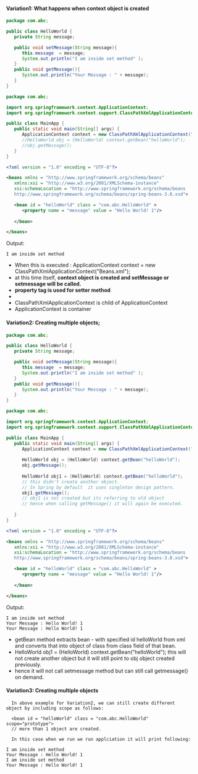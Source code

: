 
#### Variation1: What happens when context object is created

```java
package com.abc;

public class HelloWorld {
   private String message;

   public void setMessage(String message){
      this.message  = message;
      System.out.println("I am inside set method" );
   }
   public void getMessage(){
      System.out.println("Your Message : " + message);
   }
}
```

```java
package com.abc;

import org.springframework.context.ApplicationContext;
import org.springframework.context.support.ClassPathXmlApplicationContext;

public class MainApp {
   public static void main(String[] args) {
      ApplicationContext context = new ClassPathXmlApplicationContext("Beans.xml");
      //HelloWorld obj = (HelloWorld) context.getBean("helloWorld");
      //obj.getMessage();
   }
}
```

```xml
<?xml version = "1.0" encoding = "UTF-8"?>

<beans xmlns = "http://www.springframework.org/schema/beans"
   xmlns:xsi = "http://www.w3.org/2001/XMLSchema-instance"
   xsi:schemaLocation = "http://www.springframework.org/schema/beans
   http://www.springframework.org/schema/beans/spring-beans-3.0.xsd">

   <bean id = "helloWorld" class = "com.abc.HelloWorld" >
      <property name = "message" value = "Hello World! 1"/>
      
   </bean>

</beans>
```

Output:  

```
I am inside set method
```

- When this is executed : ApplicationContext context = new ClassPathXmlApplicationContext("Beans.xml");
- at this time itself, **context object is created and setMessage or setmessage will be called.**
- **property tag is used for setter method**
- <property name = "message" value = "Hello World! 1"/>
-  ClassPathXmlApplicationContext is child of ApplicationContext
-  ApplicationContext is container 


#### Variation2: Creating multiple objects;

```java
package com.abc;

public class HelloWorld {
   private String message;

   public void setMessage(String message){
      this.message  = message;
      System.out.println("I am inside set method" );
   }
   public void getMessage(){
      System.out.println("Your Message : " + message);
   }
}
```

```java
package com.abc;

import org.springframework.context.ApplicationContext;
import org.springframework.context.support.ClassPathXmlApplicationContext;

public class MainApp {
   public static void main(String[] args) {
      ApplicationContext context = new ClassPathXmlApplicationContext("Beans.xml");
      
      HelloWorld obj = (HelloWorld) context.getBean("helloWorld");
      obj.getMessage();
      
      HelloWorld obj1 = (HelloWorld) context.getBean("helloWorld");
      // this didn't create another object. 
      // In Spring by default  it uses singleton design pattern.
      obj1.getMessage();
      // obj1 is not created but its referring to old object 
      // hence when calling getMessage() it will again be executed. 
      
   }
}
```

```xml
<?xml version = "1.0" encoding = "UTF-8"?>

<beans xmlns = "http://www.springframework.org/schema/beans"
   xmlns:xsi = "http://www.w3.org/2001/XMLSchema-instance"
   xsi:schemaLocation = "http://www.springframework.org/schema/beans
   http://www.springframework.org/schema/beans/spring-beans-3.0.xsd">

   <bean id = "helloWorld" class = "com.abc.HelloWorld" >
      <property name = "message" value = "Hello World! 1"/>
      
   </bean>

</beans>
```

Output:  

```
I am inside set method
Your Message : Hello World! 1
Your Message : Hello World! 1
```
- getBean method extracts bean - with specified id helloWorld from xml and converts that into object of class from class field of that bean. 
-  HelloWorld obj1 = (HelloWorld) context.getBean("helloWorld"); this will not create another object but it will still point to obj object created
   previously. 
-  hence it will not call setmessage method but can still call getmessage() on demand. 


#### Variation3: Creating multiple objects

```
  In above example for Variation2, we can still create different object by including scope as follows: 
  
  <bean id = "helloWorld" class = "com.abc.HelloWorld" scope="prototype">
  // more than 1 object are created. 
  
  In this case when we run we run applciation it will print following: 
  
I am inside set method
Your Message : Hello World! 1
I am inside set method
Your Message : Hello World! 1
```
